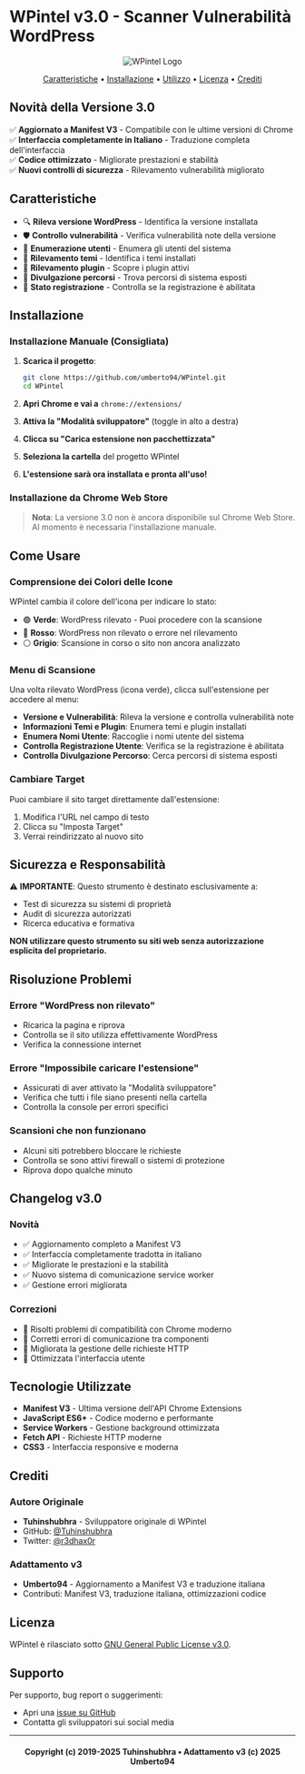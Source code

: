 # WPintel v3.0 - Scanner Vulnerabilità WordPress

<p align='center'>
  <img src="https://i.imgur.com/pG4RQKE.png" alt="WPintel Logo"> <br>
</p>

<p align='center'>
	<a href="#caratteristiche">Caratteristiche</a> • <a href="#installazione">Installazione</a> • <a href="#come-usare">Utilizzo</a> • <a href="#licenza">Licenza</a> • <a href="#crediti">Crediti</a>
</p>

## Novità della Versione 3.0

✅ **Aggiornato a Manifest V3** - Compatibile con le ultime versioni di Chrome  
✅ **Interfaccia completamente in Italiano** - Traduzione completa dell'interfaccia  
✅ **Codice ottimizzato** - Migliorate prestazioni e stabilità  
✅ **Nuovi controlli di sicurezza** - Rilevamento vulnerabilità migliorato  

## Caratteristiche

- 🔍 **Rileva versione WordPress** - Identifica la versione installata
- 🛡️ **Controllo vulnerabilità** - Verifica vulnerabilità note della versione
- 👥 **Enumerazione utenti** - Enumera gli utenti del sistema
- 🎨 **Rilevamento temi** - Identifica i temi installati
- 🔌 **Rilevamento plugin** - Scopre i plugin attivi
- 📁 **Divulgazione percorsi** - Trova percorsi di sistema esposti
- 📝 **Stato registrazione** - Controlla se la registrazione è abilitata

## Installazione

### Installazione Manuale (Consigliata)

1. **Scarica il progetto**:
   ```bash
   git clone https://github.com/umberto94/WPintel.git
   cd WPintel
   ```

2. **Apri Chrome e vai a** `chrome://extensions/`

3. **Attiva la "Modalità sviluppatore"** (toggle in alto a destra)

4. **Clicca su "Carica estensione non pacchettizzata"**

5. **Seleziona la cartella** del progetto WPintel

6. **L'estensione sarà ora installata e pronta all'uso!**

### Installazione da Chrome Web Store

> **Nota**: La versione 3.0 non è ancora disponibile sul Chrome Web Store. Al momento è necessaria l'installazione manuale.

## Come Usare

### Comprensione dei Colori delle Icone

WPintel cambia il colore dell'icona per indicare lo stato:

- 🟢 **Verde**: WordPress rilevato - Puoi procedere con la scansione
- 🔴 **Rosso**: WordPress non rilevato o errore nel rilevamento
- ⚪ **Grigio**: Scansione in corso o sito non ancora analizzato

### Menu di Scansione

Una volta rilevato WordPress (icona verde), clicca sull'estensione per accedere al menu:

- **Versione e Vulnerabilità**: Rileva la versione e controlla vulnerabilità note
- **Informazioni Temi e Plugin**: Enumera temi e plugin installati
- **Enumera Nomi Utente**: Raccoglie i nomi utente del sistema
- **Controlla Registrazione Utente**: Verifica se la registrazione è abilitata
- **Controlla Divulgazione Percorso**: Cerca percorsi di sistema esposti

### Cambiare Target

Puoi cambiare il sito target direttamente dall'estensione:
1. Modifica l'URL nel campo di testo
2. Clicca su "Imposta Target"
3. Verrai reindirizzato al nuovo sito

## Sicurezza e Responsabilità

⚠️ **IMPORTANTE**: Questo strumento è destinato esclusivamente a:
- Test di sicurezza su sistemi di proprietà
- Audit di sicurezza autorizzati
- Ricerca educativa e formativa

**NON utilizzare questo strumento su siti web senza autorizzazione esplicita del proprietario.**

## Risoluzione Problemi

### Errore "WordPress non rilevato"
- Ricarica la pagina e riprova
- Controlla se il sito utilizza effettivamente WordPress
- Verifica la connessione internet

### Errore "Impossibile caricare l'estensione"
- Assicurati di aver attivato la "Modalità sviluppatore"
- Verifica che tutti i file siano presenti nella cartella
- Controlla la console per errori specifici

### Scansioni che non funzionano
- Alcuni siti potrebbero bloccare le richieste
- Controlla se sono attivi firewall o sistemi di protezione
- Riprova dopo qualche minuto

## Changelog v3.0

### Novità
- ✅ Aggiornamento completo a Manifest V3
- ✅ Interfaccia completamente tradotta in italiano
- ✅ Migliorate le prestazioni e la stabilità
- ✅ Nuovo sistema di comunicazione service worker
- ✅ Gestione errori migliorata

### Correzioni
- 🔧 Risolti problemi di compatibilità con Chrome moderno
- 🔧 Corretti errori di comunicazione tra componenti
- 🔧 Migliorata la gestione delle richieste HTTP
- 🔧 Ottimizzata l'interfaccia utente

## Tecnologie Utilizzate

- **Manifest V3** - Ultima versione dell'API Chrome Extensions
- **JavaScript ES6+** - Codice moderno e performante
- **Service Workers** - Gestione background ottimizzata
- **Fetch API** - Richieste HTTP moderne
- **CSS3** - Interfaccia responsive e moderna

## Crediti

### Autore Originale
- **Tuhinshubhra** - Sviluppatore originale di WPintel
- GitHub: [@Tuhinshubhra](https://github.com/Tuhinshubhra)
- Twitter: [@r3dhax0r](https://twitter.com/r3dhax0r)

### Adattamento v3
- **Umberto94** - Aggiornamento a Manifest V3 e traduzione italiana
- Contributi: Manifest V3, traduzione italiana, ottimizzazioni codice

## Licenza

WPintel è rilasciato sotto [GNU General Public License v3.0](https://github.com/Tuhinshubhra/WPintel/blob/master/LICENSE).

## Supporto

Per supporto, bug report o suggerimenti:
- Apri una [issue su GitHub](https://github.com/Tuhinshubhra/WPintel/issues)
- Contatta gli sviluppatori sui social media

---

<h4 align="center">Copyright (c) 2019-2025 Tuhinshubhra • Adattamento v3 (c) 2025	 Umberto94</h4>
